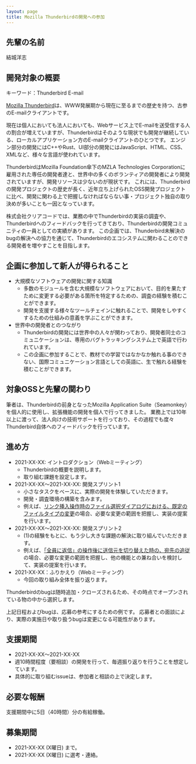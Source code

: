 ```yaml
---
layout: page
title: Mozilla Thunderbirdの開発への参加
---
```


## 先輩の名前

結城洋志

## 開発対象の概要

キーワード：Thunderbird E-mail

[Mozilla Thunderbird](https://www.thunderbird.net/ja/)は、WWW発展期から現在に至るまでの歴史を持つ、古参のE-mailクライアントです。

現在は個人においても法人においても、Webサービス上でE-mailを送受信する人の割合が増えていますが、Thunderbirdはそのような現状でも開発が継続している、ローカルアプリケーション方のE-mailクライアントのひとつです。
エンジン部分の開発にはC++やRust、UI部分の開発にはJavaScript、HTML、CSS、XMLなど、様々な言語が使われています。

ThunderbirdはMozilla Foundation傘下のMZLA Technologies Corporationに雇用された専任の開発者達と、世界中の多くのボランティアの開発者により開発されていますが、開発リソースは少ないのが現状です。
これには、Thunderbirdの開発プロジェクトの歴史が長く、近年立ち上げられたOSS開発プロジェクトに比べ、開発に関わる上で把握しなければならない事・プロジェクト独自の取り決めが多いことも一因となっています。

株式会社クリアコードでは、業務の中でThunderbirdの実装の調査や、Thunderbirdへのフィードバックを行ってきており、Thunderbirdの開発コミュニティの一員としての実績があります。
この企画では、Thunderbird未解決のbugの解決への協力を通じて、Thunderbirdのエコシステムに関わることのできる開発者を増やすことを目指します。

## 企画に参加して新人が得られること

* 大規模なソフトウェアの開発に関する知識
  * 多数のモジュールを含む大規模なソフトウェアにおいて、目的を果たすために変更する必要がある箇所を特定するための、調査の経験を積むことができます。
  * 開発を支援する様々なツールチェインに触れることで、開発をしやすくするための仕組みの意義を学ぶことができます。
* 世界中の開発者とのつながり
  * Thunderbirdの開発には世界中の人々が関わっており、開発者同士のコミュニケーションは、専用のバグトラッキングシステム上で英語で行われています。
  * この企画に参加することで、教材での学習ではなかなか触れる事のできない、国際コミュニケーション言語としての英語に、生で触れる経験を積むことができます。


## 対象OSSと先輩の関わり

筆者は、Thunderbirdの前身となったMozilla Application Suite（Seamonkey）を個人的に使用し、拡張機能の開発を個人で行ってきました。
業務上では10年以上に渡って、法人向けの技術サポートを行っており、その過程でも度々Thunderbird自体へのフィードバックを行っています。

## 進め方

* 2021-XX-XX: イントロダクション（Webミーティング）
  * Thunderbirdの概要を説明します。
  * 取り組む課題を設定します。
* 2021-XX-XX〜2021-XX-XX: 開発スプリント1
  * 小さなタスクをベースに、実際の開発を体験していただきます。
  * 開発・調査環境の構築を含みます。
  * 例えば、[リンク挿入操作時のファイル選択ダイアログにおける、既定のファイルタイプの変更](https://bugzilla.mozilla.org/show_bug.cgi?id=405408)の場合、必要な変更の範囲を把握し、実装の提案を行います。
* 2021-XX-XX〜2021-XX-XX: 開発スプリント2
  * (1)の経験をもとに、もう少し大きな課題の解決に取り組んでいただきます。
  * 例えば、[「全員に返信」の操作後に送信元を切り替えた時の、宛先の追従](https://bugzilla.mozilla.org/show_bug.cgi?id=385160)の場合、必要な変更の範囲を把握し、他の機能との兼ね合いを検討して、実装の提案を行います。
* 2021-XX-XX：ふりかえり（Webミーティング）
  * 今回の取り組み全体を振り返ります。

Thunderbirdのbugは随時追加・クローズされるため、その時点でオープンされている物の中から選択します。

上記日程およびbugは、応募の参考にするための例です。
応募者との面談により、実際の実施日や取り扱うbugは変更になる可能性があります。

## 支援期間

* 2021-XX-XX〜2021-XX-XX
* 週10時間程度（要相談）の開発を行って、毎週振り返りを行うことを想定しています。
* 具体的に取り組むissueは、参加者と相談の上で決定します。

## 必要な報酬

支援期間中に5日（40時間）分の有給稼働。

## 募集期間

* 2021-XX-XX (X曜日) まで。
* 2021-XX-XX (X曜日) に選考・連絡。

